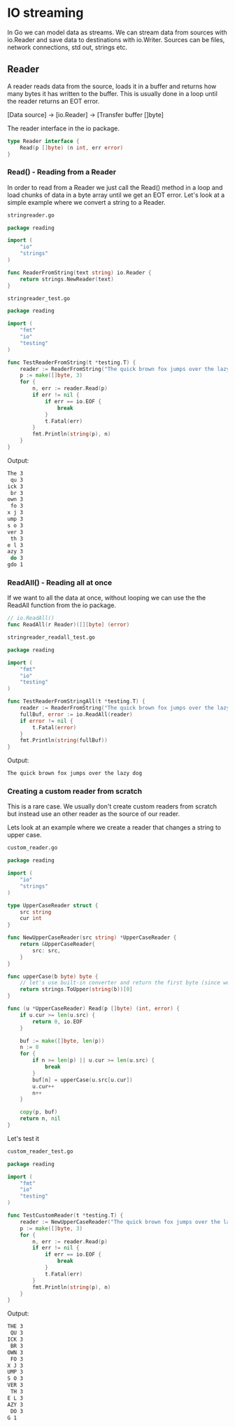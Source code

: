 
# IO streaming
In Go we can model data as streams. We can stream data from sources with io.Reader and save data to destinations with io.Writer. Sources can be  files, network connections, std out, strings etc.

## Reader
A reader reads data from the source, loads it in a buffer and returns how many bytes it has written to the buffer. This is usually done in a loop until the reader returns an EOT error.

[Data source] -> [io.Reader] -> [Transfer buffer []byte]

The reader interface in the io package.
```go
type Reader interface {
    Read(p []byte) (n int, err error)
}
```

### Read() - Reading from a Reader
In order to read from a Reader we just call the Read() method in a loop and load chunks of data in a byte array until we get an EOT error. Let's look at a simple example where we convert a string to a Reader.

```bash 
stringreader.go
```
```go
package reading

import (
	"io"
	"strings"
)

func ReaderFromString(text string) io.Reader {
	return strings.NewReader(text)
}
```

```bash 
stringreader_test.go
```
```go
package reading

import (
	"fmt"
	"io"
	"testing"
)

func TestReaderFromString(t *testing.T) {
	reader := ReaderFromString("The quick brown fox jumps over the lazy dog")
	p := make([]byte, 3)
	for {
		n, err := reader.Read(p)
		if err != nil {
			if err == io.EOF {
				break
			}
			t.Fatal(err)
		}
		fmt.Println(string(p), n)
	}
}
```

Output:
```bash
The 3
 qu 3
ick 3
 br 3
own 3
 fo 3
x j 3
ump 3
s o 3
ver 3
 th 3
e l 3
azy 3
 do 3
gdo 1

```

### ReadAll() - Reading all at once
If we want to all the data at once, without looping we can use the the ReadAll function from the io package.

```go
// io.ReadAll()
func ReadAll(r Reader)([][byte] (error)
```

```bash
stringreader_readall_test.go
```
```go
package reading

import (
	"fmt"
	"io"
	"testing"
)

func TestReaderFromStringAll(t *testing.T) {
	reader := ReaderFromString("The quick brown fox jumps over the lazy dog")
	fullBuf, error := io.ReadAll(reader)
	if error != nil {
		t.Fatal(error)
	}
	fmt.Println(string(fullBuf))
}
```

Output:
```bash
The quick brown fox jumps over the lazy dog
```

### Creating a custom reader from scratch
This is a rare case. We usually don't create custom readers from scratch but instead use an other reader as the source of our reader. 

Lets look at an example where we create a reader that changes a string to upper case.
```bash
custom_reader.go
```
```go
package reading

import (
	"io"
	"strings"
)

type UpperCaseReader struct {
	src string
	cur int
}

func NewUpperCaseReader(src string) *UpperCaseReader {
	return &UpperCaseReader{
		src: src,
	}
}

func upperCase(b byte) byte {
	// let's use built-in converter and return the first byte (since we don't expect more than on byte)
	return strings.ToUpper(string(b))[0]
}

func (u *UpperCaseReader) Read(p []byte) (int, error) {
	if u.cur >= len(u.src) {
		return 0, io.EOF
	}

	buf := make([]byte, len(p))
	n := 0
	for {
		if n >= len(p) || u.cur >= len(u.src) {
			break
		}
		buf[n] = upperCase(u.src[u.cur])
		u.cur++
		n++
	}

	copy(p, buf)
	return n, nil
}
```

Let's test it
```bash
custom_reader_test.go
```
```go
package reading

import (
	"fmt"
	"io"
	"testing"
)

func TestCustomReader(t *testing.T) {
	reader := NewUpperCaseReader("The quick brown fox jumps over the lazy dog")
	p := make([]byte, 3)
	for {
		n, err := reader.Read(p)
		if err != nil {
			if err == io.EOF {
				break
			}
			t.Fatal(err)
		}
		fmt.Println(string(p), n)
	}
}
```

Output:
```bash
THE 3
 QU 3
ICK 3
 BR 3
OWN 3
 FO 3
X J 3
UMP 3
S O 3
VER 3
 TH 3
E L 3
AZY 3
 DO 3
G 1
```

